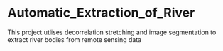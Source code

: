 # Automatic_Extraction_of_River
This project utlises decorrelation stretching and image segmentation to extract river bodies from remote sensing data
